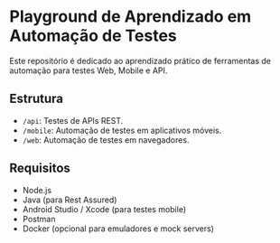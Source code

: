 # Playground de Aprendizado em Automação de Testes

Este repositório é dedicado ao aprendizado prático de ferramentas de automação para testes Web, Mobile e API.

## Estrutura

- `/api`: Testes de APIs REST.
- `/mobile`: Automação de testes em aplicativos móveis.
- `/web`: Automação de testes em navegadores.

## Requisitos

- Node.js
- Java (para Rest Assured)
- Android Studio / Xcode (para testes mobile)
- Postman
- Docker (opcional para emuladores e mock servers)
